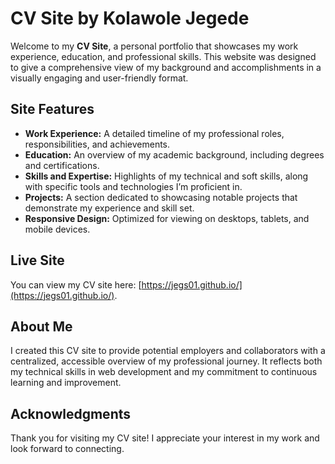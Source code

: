 # CV Site by Kolawole Jegede

Welcome to my **CV Site**, a personal portfolio that showcases my work experience, education, and professional skills. This website was designed to give a comprehensive view of my background and accomplishments in a visually engaging and user-friendly format.

## Site Features

- **Work Experience:** A detailed timeline of my professional roles, responsibilities, and achievements.
- **Education:** An overview of my academic background, including degrees and certifications.
- **Skills and Expertise:** Highlights of my technical and soft skills, along with specific tools and technologies I’m proficient in.
- **Projects:** A section dedicated to showcasing notable projects that demonstrate my experience and skill set.
- **Responsive Design:** Optimized for viewing on desktops, tablets, and mobile devices.

## Live Site

You can view my CV site here: [https://jegs01.github.io/](https://jegs01.github.io/).

## About Me

I created this CV site to provide potential employers and collaborators with a centralized, accessible overview of my professional journey. It reflects both my technical skills in web development and my commitment to continuous learning and improvement.

## Acknowledgments

Thank you for visiting my CV site! I appreciate your interest in my work and look forward to connecting.
